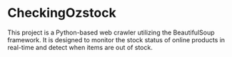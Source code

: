 # CheckingOzstock

This project is a Python-based web crawler utilizing the BeautifulSoup framework. It is designed to monitor the stock status of online products in real-time and detect when items are out of stock.

